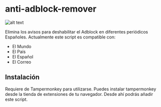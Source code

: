 # anti-adblock-remover

![alt text](https://i.imgur.com/1NGoCox.png)

Elimina los avisos para deshabilitar el Adblock en diferentes periódicos Españoles. Actualmente este script es compatible con:
- El Mundo
- El País
- El Español
- El Correo

## Instalación

Requiere de Tampermonkey para utilizarse. Puedes instalar tampermonkey desde la tienda de extensiones de tu navegador. Desde ahí podrás añadir este script.
